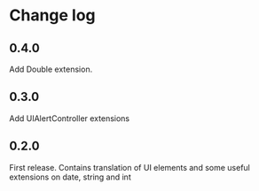# Change log

## 0.4.0

Add Double extension.

## 0.3.0

Add UIAlertController extensions

## 0.2.0

First release. Contains translation of UI elements and some useful extensions on date, string and int
